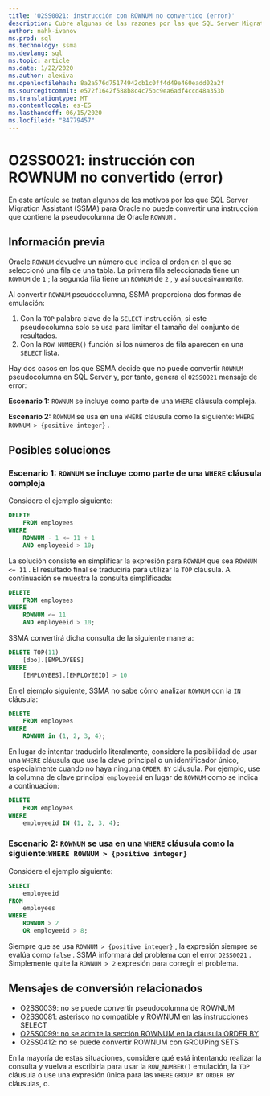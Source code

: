 ```yaml
---
title: 'O2SS0021: instrucción con ROWNUM no convertido (error)'
description: Cubre algunas de las razones por las que SQL Server Migration Assistant (SSMA) para Oracle no puede convertir una instrucción que contenga el pseudocolumna de la ROWNUM de Oracle.
author: nahk-ivanov
ms.prod: sql
ms.technology: ssma
ms.devlang: sql
ms.topic: article
ms.date: 1/22/2020
ms.author: alexiva
ms.openlocfilehash: 8a2a576d75174942cb1c0ff4d49e460eadd02a2f
ms.sourcegitcommit: e572f1642f588b8c4c75bc9ea6adf4ccd48a353b
ms.translationtype: MT
ms.contentlocale: es-ES
ms.lasthandoff: 06/15/2020
ms.locfileid: "84779457"
---
```

# <a name="o2ss0021-statement-with-rownum-not-converted-error"></a>O2SS0021: instrucción con ROWNUM no convertido (error)

En este artículo se tratan algunos de los motivos por los que SQL Server Migration Assistant (SSMA) para Oracle no puede convertir una instrucción que contiene la pseudocolumna de Oracle `ROWNUM` .

## <a name="background"></a>Información previa

Oracle `ROWNUM` devuelve un número que indica el orden en el que se seleccionó una fila de una tabla. La primera fila seleccionada tiene un `ROWNUM` de `1` ; la segunda fila tiene un `ROWNUM` de `2` , y así sucesivamente.

Al convertir `ROWNUM` pseudocolumna, SSMA proporciona dos formas de emulación:

 1. Con la `TOP` palabra clave de la `SELECT` instrucción, si este pseudocolumna solo se usa para limitar el tamaño del conjunto de resultados.
 2. Con la `ROW_NUMBER()` función si los números de fila aparecen en una `SELECT` lista.

Hay dos casos en los que SSMA decide que no puede convertir `ROWNUM` pseudocolumna en SQL Server y, por tanto, genera el `O2SS0021` mensaje de error:

**Escenario 1:** `ROWNUM` se incluye como parte de una `WHERE` cláusula compleja.

**Escenario 2:** `ROWNUM` se usa en una `WHERE` cláusula como la siguiente: `WHERE ROWNUM > {positive integer}` .

## <a name="possible-remedies"></a>Posibles soluciones

### <a name="scenario-1-rownum-is-included-as-part-of-a-complex-where-clause"></a>Escenario 1: `ROWNUM` se incluye como parte de una `WHERE` cláusula compleja

Considere el ejemplo siguiente:

```sql
DELETE
    FROM employees
WHERE
    ROWNUM - 1 <= 11 + 1
    AND employeeid > 10;
```

La solución consiste en simplificar la expresión para `ROWNUM` que sea `ROWNUM <= 11` . El resultado final se traduciría para utilizar la `TOP` cláusula. A continuación se muestra la consulta simplificada:

```sql
DELETE
    FROM employees
WHERE
    ROWNUM <= 11
    AND employeeid > 10;
```

SSMA convertirá dicha consulta de la siguiente manera:

```sql
DELETE TOP(11)
    [dbo].[EMPLOYEES]
WHERE
    [EMPLOYEES].[EMPLOYEEID] > 10
```

En el ejemplo siguiente, SSMA no sabe cómo analizar `ROWNUM` con la `IN` cláusula:

```sql
DELETE
    FROM employees
WHERE
    ROWNUM in (1, 2, 3, 4);
```

En lugar de intentar traducirlo literalmente, considere la posibilidad de usar una `WHERE` cláusula que use la clave principal o un identificador único, especialmente cuando no haya ninguna `ORDER BY` cláusula. Por ejemplo, use la columna de clave principal `employeeid` en lugar de `ROWNUM` como se indica a continuación:

```sql
DELETE
    FROM employees
WHERE
    employeeid IN (1, 2, 3, 4);
```

### <a name="scenario-2-rownum-is-used-in-a-where-clause-like-this-where-rownum--positive-integer"></a>Escenario 2: `ROWNUM` se usa en una `WHERE` cláusula como la siguiente:`WHERE ROWNUM > {positive integer}`

Considere el ejemplo siguiente:

```sql
SELECT
    employeeid
FROM
    employees
WHERE
    ROWNUM > 2
    OR employeeid > 8;
```

Siempre que se usa `ROWNUM > {positive integer}` , la expresión siempre se evalúa como `false` . SSMA informará del problema con el error `O2SS0021` . Simplemente quite la `ROWNUM > 2` expresión para corregir el problema.

## <a name="related-conversion-messages"></a>Mensajes de conversión relacionados

* O2SS0039: no se puede convertir pseudocolumna de ROWNUM
* O2SS0081: asterisco no compatible y ROWNUM en las instrucciones SELECT
* [O2SS0099: no se admite la sección ROWNUM en la cláusula ORDER BY](o2ss0099.md)
* O2SS0412: no se puede convertir ROWNUM con GROUPing SETS

En la mayoría de estas situaciones, considere qué está intentando realizar la consulta y vuelva a escribirla para usar la `ROW_NUMBER()` emulación, la `TOP` cláusula o use una expresión única para las `WHERE` `GROUP BY` `ORDER BY` cláusulas, o.

